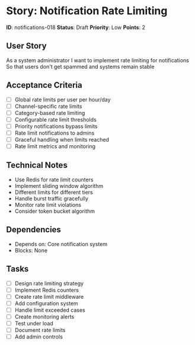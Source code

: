 # Story: Notification Rate Limiting

**ID**: notifications-018
**Status**: Draft
**Priority**: Low
**Points**: 2

## User Story
As a system administrator
I want to implement rate limiting for notifications
So that users don't get spammed and systems remain stable

## Acceptance Criteria
- [ ] Global rate limits per user per hour/day
- [ ] Channel-specific rate limits
- [ ] Category-based rate limiting
- [ ] Configurable rate limit thresholds
- [ ] Priority notifications bypass limits
- [ ] Rate limit notifications to admins
- [ ] Graceful handling when limits reached
- [ ] Rate limit metrics and monitoring

## Technical Notes
- Use Redis for rate limit counters
- Implement sliding window algorithm
- Different limits for different tiers
- Handle burst traffic gracefully
- Monitor rate limit violations
- Consider token bucket algorithm

## Dependencies
- Depends on: Core notification system
- Blocks: None

## Tasks
- [ ] Design rate limiting strategy
- [ ] Implement Redis counters
- [ ] Create rate limit middleware
- [ ] Add configuration system
- [ ] Handle limit exceeded cases
- [ ] Create monitoring alerts
- [ ] Test under load
- [ ] Document rate limits
- [ ] Add admin controls